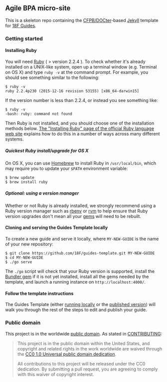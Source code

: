 ## Agile BPA micro-site

This is a skeleton repo containing the
[CFPB/DOCter](https://github.com/CFPB/DOCter)-based
[Jekyll](http://jekyllrb.com/) template for
[18F Guides](https://guides.18f.gov/).

### Getting started

#### Installing Ruby

You will need [Ruby](https://www.ruby-lang.org) ( > version 2.2.4 ). To check
whether it's already installed on a UNIX-like system, open up a terminal
window (e.g. Terminal on OS X) and type `ruby -v` at the command prompt. For
example, you should see something similar to the following:

```shell
$ ruby -v
ruby 2.2.4p230 (2015-12-16 revision 53155) [x86_64-darwin15]
```

If the version number is less than 2.2.4, or instead you see something like:

```shell
$ ruby -v
-bash: ruby: command not found
```

Then Ruby is not installed, and you should choose one of the installation
methods below. [The "Installing Ruby" page of the official
Ruby language web
site](https://www.ruby-lang.org/en/documentation/installation/) explains how
to do this in a number of ways across many different systems.

##### Quickest Ruby install/upgrade for OS X

On OS X, you can use [Homebrew](http://brew.sh/) to install Ruby in
`/usr/local/bin`, which may require you to update your `$PATH` environment
variable:

```shell
$ brew update
$ brew install ruby
```

##### Optional: using a version manager

Whether or not Ruby is already installed, we strongly recommend using a Ruby
version manager such as [rbenv](https://github.com/sstephenson/rbenv) or
[rvm](https://rvm.io/) to help ensure that Ruby version upgrades don't mean
all your [gems](https://rubygems.org/) will need to be rebuilt.

#### Cloning and serving the Guides Template locally

To create a new guide and serve it locally, where `MY-NEW-GUIDE` is the name
of your new repository:

```shell
$ git clone https://github.com/18F/guides-template.git MY-NEW-GUIDE
$ cd MY-NEW-GUIDE
$ ./go serve
```

The `./go` script will check that your Ruby version is supported, install the
[Bundler gem](http://bundler.io/) if it is not yet installed, install all the
gems needed by the template, and launch a running instance on
`http://localhost:4000/`.

#### Follow the template instructions

The Guides Template (either [running locally](http://localhost:4000) or the
[published version](https://pages.18f.gov/guides-template/)) will walk you
through the rest of the steps to edit and publish your guide.

### Public domain

This project is in the worldwide [public domain](LICENSE.md). As stated in [CONTRIBUTING](CONTRIBUTING.md):

> This project is in the public domain within the United States, and copyright and related rights in the work worldwide are waived through the [CC0 1.0 Universal public domain dedication](https://creativecommons.org/publicdomain/zero/1.0/).
>
> All contributions to this project will be released under the CC0
>dedication. By submitting a pull request, you are agreeing to comply
>with this waiver of copyright interest.
